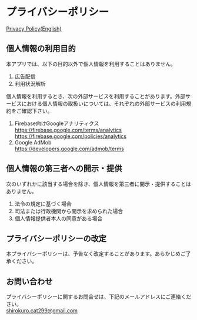 # プライバシーポリシー
[Privacy Policy(English)](https://github.com/noranekotan/privacy-policy-crd/blob/master/README.md#個人情報の利用目的)

## 個人情報の利用目的
本アプリでは、以下の目的以外で個人情報を利用することはありません。
1. 広告配信
2. 利用状況解析

個人情報を利用するとき、次の外部サービスを利用することがあります。外部サービスにおける個人情報の取扱いについては、それぞれの外部サービスの利用規約をご確認下さい。
1. Firebase向けGoogleアナリティクス  
https://firebase.google.com/terms/analytics  
https://firebase.google.com/policies/analytics  
2. Google AdMob  
https://developers.google.com/admob/terms

## 個人情報の第三者への開示・提供
次のいずれかに該当する場合を除き、個人情報を第三者に開示・提供することはありません。  

1. 法令の規定に基づく場合  
2. 司法または行政機関から開示を求められた場合
3. 個人情報提供者本人の同意がある場合  

## プライバシーポリシーの改定
本プライバシーポリシーは、予告なく改定することがあります。あらかじめご了承ください。

## お問い合わせ
プライバシーポリシーに関するお問合せは、下記のメールアドレスにご連絡ください。  
shirokuro.cat299@gmail.com

